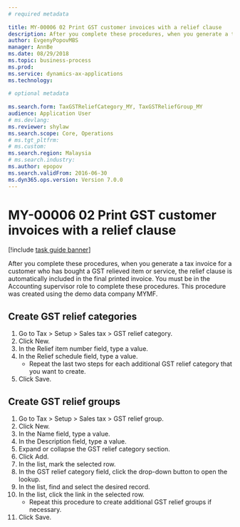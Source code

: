 ```yaml
--- 
# required metadata 
 
title: MY-00006 02 Print GST customer invoices with a relief clause
description: After you complete these procedures, when you generate a tax invoice for a customer who has bought a GST relieved item or service, the relief clause is automatically included in the final printed invoice. 
author: EvgenyPopovMBS
manager: AnnBe 
ms.date: 08/29/2018
ms.topic: business-process 
ms.prod:  
ms.service: dynamics-ax-applications 
ms.technology:  
 
# optional metadata 
 
ms.search.form: TaxGSTReliefCategory_MY, TaxGSTReliefGroup_MY   
audience: Application User 
# ms.devlang:  
ms.reviewer: shylaw
ms.search.scope: Core, Operations 
# ms.tgt_pltfrm:  
# ms.custom:  
ms.search.region: Malaysia
# ms.search.industry: 
ms.author: epopov
ms.search.validFrom: 2016-06-30 
ms.dyn365.ops.version: Version 7.0.0 
---
```

# MY-00006 02 Print GST customer invoices with a relief clause

[!include [task guide banner](../../includes/task-guide-banner.md)]

After you complete these procedures, when you generate a tax invoice for a customer who has bought a GST relieved item or service, the relief clause is automatically included in the final printed invoice. You must be in the Accounting supervisor role to complete these procedures. This procedure was created using the demo data company MYMF.


## Create GST relief categories
1. Go to Tax > Setup > Sales tax > GST relief category.
2. Click New.
3. In the Relief item number field, type a value.
4. In the Relief schedule field, type a value.
    * Repeat the last two steps for each additional GST relief category that you want to create.  
5. Click Save.

## Create GST relief groups
1. Go to Tax > Setup > Sales tax > GST relief group.
2. Click New.
3. In the Name field, type a value.
4. In the Description field, type a value.
5. Expand or collapse the GST relief category section.
6. Click Add.
7. In the list, mark the selected row.
8. In the GST relief category field, click the drop-down button to open the lookup.
9. In the list, find and select the desired record.
10. In the list, click the link in the selected row.
    * Repeat this procedure to create additional GST relief groups if necessary.  
11. Click Save.

